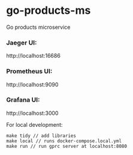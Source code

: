 # go-products-ms
Go products microservice

### Jaeger UI:

http://localhost:16686

### Prometheus UI:

http://localhost:9090

### Grafana UI:

http://localhost:3000

For local development:
```
make tidy // add libraries
make local // runs docker-compose.local.yml
make run // run gprc server at localhost:8080
```
